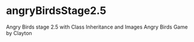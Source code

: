 # angryBirdsStage2.5
Angry Birds stage 2.5 with Class Inheritance and Images
Angry Birds Game by Clayton